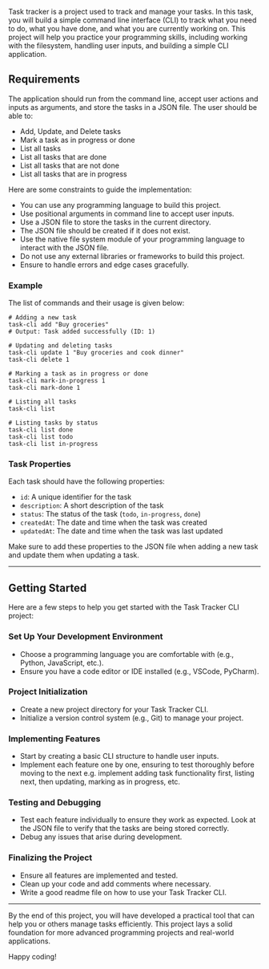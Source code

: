 
Task tracker is a project used to track and manage your tasks. In this task, you will build a simple command line interface (CLI) to track what you need to do, what you have done, and what you are currently working on. This project will help you practice your programming skills, including working with the filesystem, handling user inputs, and building a simple CLI application.

## Requirements

The application should run from the command line, accept user actions and inputs as arguments, and store the tasks in a JSON file. The user should be able to:

-   Add, Update, and Delete tasks
-   Mark a task as in progress or done
-   List all tasks
-   List all tasks that are done
-   List all tasks that are not done
-   List all tasks that are in progress

Here are some constraints to guide the implementation:

-   You can use any programming language to build this project.
-   Use positional arguments in command line to accept user inputs.
-   Use a JSON file to store the tasks in the current directory.
-   The JSON file should be created if it does not exist.
-   Use the native file system module of your programming language to interact with the JSON file.
-   Do not use any external libraries or frameworks to build this project.
-   Ensure to handle errors and edge cases gracefully.

### Example

The list of commands and their usage is given below:

```
# Adding a new task
task-cli add "Buy groceries"
# Output: Task added successfully (ID: 1)

# Updating and deleting tasks
task-cli update 1 "Buy groceries and cook dinner"
task-cli delete 1

# Marking a task as in progress or done
task-cli mark-in-progress 1
task-cli mark-done 1

# Listing all tasks
task-cli list

# Listing tasks by status
task-cli list done
task-cli list todo
task-cli list in-progress

```

### Task Properties

Each task should have the following properties:

-   `id`: A unique identifier for the task
-   `description`: A short description of the task
-   `status`: The status of the task (`todo`,  `in-progress`,  `done`)
-   `createdAt`: The date and time when the task was created
-   `updatedAt`: The date and time when the task was last updated

Make sure to add these properties to the JSON file when adding a new task and update them when updating a task.

----------

## Getting Started

Here are a few steps to help you get started with the Task Tracker CLI project:

### Set Up Your Development Environment

-   Choose a programming language you are comfortable with (e.g., Python, JavaScript, etc.).
-   Ensure you have a code editor or IDE installed (e.g., VSCode, PyCharm).

### Project Initialization

-   Create a new project directory for your Task Tracker CLI.
-   Initialize a version control system (e.g., Git) to manage your project.

### Implementing Features

-   Start by creating a basic CLI structure to handle user inputs.
-   Implement each feature one by one, ensuring to test thoroughly before moving to the next e.g. implement adding task functionality first, listing next, then updating, marking as in progress, etc.

### Testing and Debugging

-   Test each feature individually to ensure they work as expected. Look at the JSON file to verify that the tasks are being stored correctly.
-   Debug any issues that arise during development.

### Finalizing the Project

-   Ensure all features are implemented and tested.
-   Clean up your code and add comments where necessary.
-   Write a good readme file on how to use your Task Tracker CLI.

----------

By the end of this project, you will have developed a practical tool that can help you or others manage tasks efficiently. This project lays a solid foundation for more advanced programming projects and real-world applications.

Happy coding!
